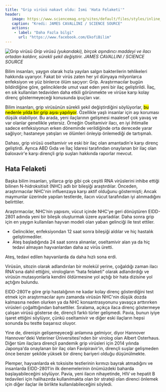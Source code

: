 ```yaml
---
title: "Grip virüsü nakavt oldu: İsmi 'Hata Felaketi'"
header: 
   image: https://www.sciencemag.org/sites/default/files/styles/inline__699w__no_aspect/public/SS2506498-1280x720.jpg?itok=pTReSGm8
   caption: "Kredi: JAMES CAVALLINI / SCIENCE SOURCE"
   actions:
    - label: "Daha Fazla bilgi"
      url: "https://www.facebook.com/EkofiBilim"
---
```

![Grip virüsü](https://www.sciencemag.org/sites/default/files/styles/inline__699w__no_aspect/public/SS2506498-1280x720.jpg?itok=pTReSGm8)
*Grip virüsü (yukarıdaki), birçok aşındırıcı maddeyi ve ilacı ortadan kaldırır, sürekli şekil değiştirir. JAMES CAVALLINI / SCIENCE SOURCE*

Bilim insanları, yaygın olarak hızla yayılan salgın bakterilerin tehlikeleri hakkında uyarıyor. Fakat bir virüs zaten her yıl dünyaya milyonlarca enfeksiyon ve yüz binlerce ölüm saçıyor: Grip. Araştırmacılar bugün bildirdiğine göre, gelinciklerde umut vaat eden yeni bir ilaç geliştirildi. İlaç, en sık kullanılan tedaviden daha etkili görünmekte ve virüse karşı kolay direnç göstermeyeceği konusunda ipuçları var.

Bilim insanları, grip virüsünün sürekli şekil değiştirdiğini söylüyorlar, <mark>bu nedenle yılda bir grip aşısı yapılıyor</mark>. Özellikle yaşlı insanlar için aşı koruması düşük olabiliyor. Bu arada, yeni ilaçlarının gelişmesi maalesef çok yavaş ve var olanlar genellikle yetersiz. Örneğin Oseltamivir ilacı, en iyi ihtimalle sadece enfeksiyonun erken döneminde verildiğinde orta derecede yarar sağlıyor; hastaneye yatışları ve ölümleri önleyip önlemediği de tartışmalı.

Dahası, grip virüsü oseltamivir ve eski bir ilaç olan amantadin'e karşı direnç geliştirdi. Ayrıca ABD Gıda ve İlaç İdaresi tarafından onaylanan bir ilaç olan baloxavir'e karşı dirençli grip suşları hakkında raporlar mevcut.

Hata Felaketi
-
Başka bilim insanları, yıllarca grip gibi çok çeşitli RNA virüslerini inhibe ettiği bilinen N-hidroksitisit (NHC) adlı bir bileşiği araştırdılar. Önceden, araştırmacılar NHC'nin influenzaya karşı aktif olduğunu göstermişti; Ancak maymunlar üzerinde yapılan testlerde, ilacın vücut tarafından iyi alınmadığını belirttiler.

Araştırmacılar, NHC’nin yapısını, vücut içinde NHC’ye geri dönüştüren EIDD-2801 adında yeni bir bileşik oluşturmak üzere ayarladılar. Daha sonra grip için en yaygın kullanılan hayvan modeli olan yaban gelinciği ile test ettiler. 

- Gelincikler, enfeksiyondan 12 saat sonra bileşiği aldılar ve hiç hastalık geliştirmediler. 
- Ateş başladığında 24 saat sonra alınanlar, oseltamivir alan ya da hiç tedavi almayan hayvanlardan daha az virüs üretti. 

Ateş, tedavi edilen hayvanlarda da daha hızlı sona erdi.

Virüsün, sitozin olarak adlandırılan bir molekül yerine, çoğaldığı zaman ilacı RNA'sına dahil ettiğini, virologların “hata felaketi” olarak adlandırdığı ve virüsün mutasyonlarla kendini öldürmesine yol açtığı bir hata dizisine yol açtığını bulundu.

EIDD-2801'e göre grip hastalığının ne kadar kolay direnç gösterdiğini test etmek için araştırmacılar aynı zamanda virüsün NHC'nin düşük dozda kalmasına neden olurken ya da NHC konsantrasyonunu yavaşça arttırırken virüsleri çoğalttığından bahsettiler. Sıralama, açıkça ilaca direnç göstermeye çalışan virüsü gösterse de, dirençli farklı türler gelişmedi. Pavia, bunun iyiye işaret ettiğini söylüyor, çünkü oseltamivir ve diğer eski ilaçların hepsi sonunda bu testte başarısız oluyor.

Yine de, direnişin gelişemeyeceği anlamına gelmiyor, diyor Hannover Hannover'deki Veteriner Üniversitesi'nden bir virolog olan Albert Osterhaus. Diğer tüm ilaçlara dirençli pandemik grip virüsleri için 2014 yılında Japonya'da onaylanan bir ilaç olan Favipiravir'in, dirençli suşlar gelişmeden önce benzer şekilde yüksek bir direnç bariyeri olduğu düşünülmekte.

Plemper, hayvanlarda ek toksisite testlerinin kırmızı bayrak atmadığını ve insanlarda EIDD-2801'in ilk denemelerinin önümüzdeki baharda başlayabileceğini söylüyor. Pavia, yeni ilacın nihayetinde, HIV ve hepatit B tedavileri için halihazırda kullanılmakta olan bir strateji olan direnci önlemek için diğer ilaçlar ile birlikte kullanılabileceğini söyledi.
